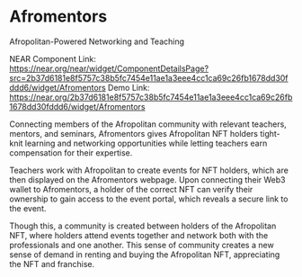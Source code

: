 # Afromentors
Afropolitan-Powered Networking and Teaching

NEAR Component Link: https://near.org/near/widget/ComponentDetailsPage?src=2b37d6181e8f5757c38b5fc7454e11ae1a3eee4cc1ca69c26fb1678dd30fddd6/widget/Afromentors
Demo Link: https://near.org/2b37d6181e8f5757c38b5fc7454e11ae1a3eee4cc1ca69c26fb1678dd30fddd6/widget/Afromentors

Connecting members of the Afropolitan community with relevant teachers, mentors, and seminars, Afromentors gives Afropolitan NFT holders tight-knit learning and networking opportunities while letting teachers earn compensation for their expertise.

Teachers work with Afropolitan to create events for NFT holders, which are then displayed on the Afromentors webpage. Upon connecting their Web3 wallet to Afromentors, a holder of the correct NFT can verify their ownership to gain access to the event portal, which reveals a secure link to the event.

Though this, a community is created between holders of the Afropolitan NFT, where holders attend events together and network both with the professionals and one another. This sense of community creates a new sense of demand in renting and buying the Afropolitan NFT, appreciating the NFT and franchise.
